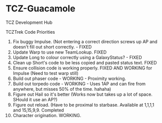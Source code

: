 # TCZ-Guacamole
TCZ Development Hub

TCZTrek Code Priorities
1. Fix buggy Impulse. (Not entering a correct direction screws up AP and doesn't fill out short correctly. - FIXED
2. Update Warp to use new TeamLookup. FIXED
3. Update Long to colour correctly using a GalaxyStatus? - FIXED
4. Clean up Short's code to be less copied and pasted status text. FIXED
5. Ensure collision code is working properly. FIXED AND WORKING for Impulse (Need to test warp still)
6. Build out phaser code - WORKING - Proximity working.
7. Build out torpedo code - WORKING - Uses 1AP and can fire from anywhere, but misses 50% of the time. hahaha)
8. Figure out Hail so it's better (Works now but takes up a lot of space. SHould it use an AP?)
9. Figure out reload. (Have to be proximal to starbase. Available at 1,1,1,1 and 15,15,9,9. Completed
10. Character origination. WORKING.

